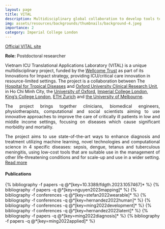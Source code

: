 ```yaml
---
layout: page
title: VITAL
description: Multidisciplinary global collaboration to develop tools to support dengue management in limited resource settings.
img: assets/resources/backgrounds/thumbnails/background-4.jpeg
importance: 2
category: Imperial College London
---
```


<a href="http://vital.oucru.org/"
   class="" target="_blank">
   Official VITAL site
   <i class="fa fa-sm fa-link" aria-hidden="true"></i>
</a>

<b>Role:</b> Postdoctoral researcher

<p align="justify;">
    Vietnam ICU Translational Applications Laboratory (VITAL) is a unique multidisciplinary project, 
    funded by the <a href="https://wellcome.ac.uk/">Wellcome Trust</a> as part of its Innovations 
    for Impact strategy, providing ICU/critical care innovation in resource-limited settings. The 
    project is a collaboration between The <a href="http://www.bvbnd.vn/">Hospital for Tropical 
    Diseases</a> and <a href="http://www.oucru.org/">Oxford University Clinical Research Unit</a>, 
    in Ho Chi Minh City, the <a href="http://www.ox.ac.uk/">University of Oxford</a>, 
    <a href="https://www.imperial.ac.uk/">Imperial College London</a>, 
    <a href="https://www.kcl.ac.uk/">King’s College London</a>, 
    <a href="https://ethz.ch/en.html">ETH Zurich</a> and 
    <a href="https://www.unimelb.edu.au/">the University of Melbourne</a>.
</p>

<p align="justify">
    The project brings together clinicians, biomedical engineers, physiotherapists, 
    computational and social scientists aiming to use innovative approaches to improve the
    care of critically ill patients in low and middle income settings, focusing on diseases 
    which cause significant morbidity and mortality.
</p>

<p align="justify">
    The project aims to use state-of-the-art ways to enhance diagnosis and treatment utilizing 
    machine learning, novel technologies and computational science in 4 specific diseases: 
    sepsis, dengue, tetanus and tuberculous meningitis, using low-cost tools that are suitable 
    use in the management of other life-threatening conditions and for scale-up and use in a 
    wider setting. <a href="http://vital.oucru.org/research-setting/"> Read more </a>
</p>

<!--
The team will be based in the Hospital for Tropical Diseases (HTD) ICU in Ho Chi Minh 
city and provide proof-of-principle that bioengineering and artificial intelligence can 
be used to define physiology and inform clinical decision making in the treatment of 
the commonest life-threatening infectious diseases (dengue shock, septic shock, tetanus,
TB meningitis).
-->

#### Publications
    
<div class="publications">
   {% bibliography -f papers -q @*[key=10.3389/fdgth.2023.1057467]* %}
   {% bibliography -f papers -q @*[key=nguyen2023mapping]* %}
   {% bibliography -f conferences -q @*[key=stefan2022wearable]* %}
   {% bibliography -f conferences -q @*[key=hernandez2022human]* %}
   {% bibliography -f conferences -q @*[key=ming2022development]* %}
   {% bibliography -f conferences -q @*[key=hernandez2022latent]* %}
   {% bibliography -f papers -q @*[key=ming2022diagnosis]* %}
   {% bibliography -f papers -q @*[key=ming2022applied]* %}
</div>
